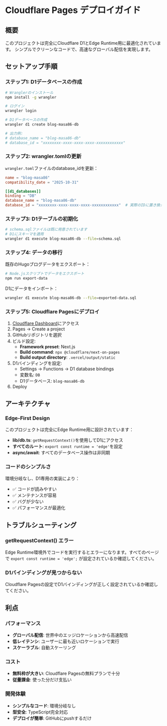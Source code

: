 # Cloudflare Pages デプロイガイド

## 概要

このプロジェクトは完全にCloudflare D1とEdge Runtime用に最適化されています。
シンプルでクリーンなコードで、高速なグローバル配信を実現します。

## セットアップ手順

### ステップ1: D1データベースの作成

```bash
# Wranglerのインストール
npm install -g wrangler

# ログイン
wrangler login

# D1データベースの作成
wrangler d1 create blog-masa86-db

# 出力例:
# database_name = "blog-masa86-db"
# database_id = "xxxxxxxx-xxxx-xxxx-xxxx-xxxxxxxxxxxx"
```

### ステップ2: wrangler.tomlの更新

`wrangler.toml`ファイルのdatabase_idを更新：

```toml
name = "blog-masa86"
compatibility_date = "2025-10-31"

[[d1_databases]]
binding = "DB"
database_name = "blog-masa86-db"
database_id = "xxxxxxxx-xxxx-xxxx-xxxx-xxxxxxxxxxxx"  # 実際のIDに置き換える
```

### ステップ3: D1テーブルの初期化

```bash
# schema.sqlファイルは既に用意されています
# D1にスキーマを適用
wrangler d1 execute blog-masa86-db --file=schema.sql
```

### ステップ4: データの移行

既存のHugoブログデータをエクスポート：

```bash
# Node.jsスクリプトでデータをエクスポート
npm run export-data
```

D1にデータをインポート：

```bash
wrangler d1 execute blog-masa86-db --file=exported-data.sql
```

### ステップ5: Cloudflare Pagesにデプロイ

1. [Cloudflare Dashboard](https://dash.cloudflare.com/)にアクセス
2. Pages → Create a project
3. GitHubリポジトリを選択
4. ビルド設定:
   - **Framework preset**: Next.js
   - **Build command**: `npx @cloudflare/next-on-pages`
   - **Build output directory**: `.vercel/output/static`
5. D1バインディングを設定:
   - Settings → Functions → D1 database bindings
   - 変数名: `DB`
   - D1データベース: `blog-masa86-db`
6. Deploy

## アーキテクチャ

### Edge-First Design

このプロジェクトは完全にEdge Runtime用に設計されています：

- **lib/db.ts**: `getRequestContext()`を使用してD1にアクセス
- **すべてのルート**: `export const runtime = 'edge'`を設定
- **async/await**: すべてのデータベース操作は非同期

### コードのシンプルさ

環境分岐なし、D1専用の実装により：
- ✅ コードが読みやすい
- ✅ メンテナンスが容易
- ✅ バグが少ない
- ✅ パフォーマンスが最適化

## トラブルシューティング

### getRequestContext() エラー

Edge Runtime環境外でコードを実行するとエラーになります。すべてのページで `export const runtime = 'edge';` が設定されているか確認してください。

### D1バインディングが見つからない

Cloudflare Pagesの設定でD1バインディングが正しく設定されているか確認してください。

## 利点

### パフォーマンス
- **グローバル配信**: 世界中のエッジロケーションから高速配信
- **低レイテンシ**: ユーザーに最も近いロケーションで実行
- **スケーラブル**: 自動スケーリング

### コスト
- **無料枠が大きい**: Cloudflare Pagesの無料プランで十分
- **従量課金**: 使った分だけ支払い

### 開発体験
- **シンプルなコード**: 環境分岐なし
- **型安全**: TypeScript完全対応
- **デプロイが簡単**: GitHubにpushするだけ

